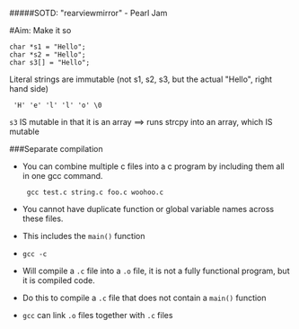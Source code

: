 #####SOTD: "rearviewmirror" - Pearl Jam

#Aim: Make it so

	char *s1 = "Hello";
	char *s2 = "Hello";
	char s3[] = "Hello";

Literal strings are immutable (not s1, s2, s3, but the actual "Hello", right hand side)

     'H' 'e' 'l' 'l' 'o' \0

`s3` IS mutable in that it is an array ==> runs strcpy into an array, which IS mutable

###Separate compilation

 - You can combine multiple c files into a c program by including them all in one gcc command.
 
		gcc test.c string.c foo.c woohoo.c

- You cannot have duplicate function or global variable names across these files.
 - This includes the `main()` function

 - `gcc -c`
  - Will compile a `.c` file into a `.o` file, it is not a fully functional program, but it is compiled code.
  - Do this to compile a `.c` file that does not contain a `main()` function

  - `gcc` can link `.o` files together with `.c` files
